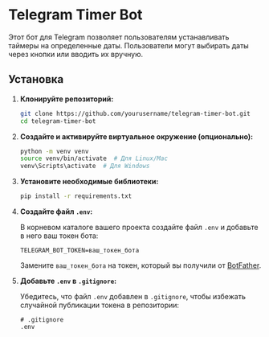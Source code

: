 # Telegram Timer Bot

Этот бот для Telegram позволяет пользователям устанавливать таймеры на определенные даты. Пользователи могут выбирать даты через кнопки или вводить их вручную.

## Установка

1. **Клонируйте репозиторий:**

   ```bash
   git clone https://github.com/yourusername/telegram-timer-bot.git
   cd telegram-timer-bot
   ```

2. **Создайте и активируйте виртуальное окружение (опционально):**

   ```bash
   python -m venv venv
   source venv/bin/activate  # Для Linux/Mac
   venv\Scripts\activate  # Для Windows
   ```

3. **Установите необходимые библиотеки:**

   ```bash
   pip install -r requirements.txt
   ```

4. **Создайте файл `.env`:**

   В корневом каталоге вашего проекта создайте файл `.env` и добавьте в него ваш токен бота:

   ```plaintext
   TELEGRAM_BOT_TOKEN=ваш_токен_бота
   ```

   Замените `ваш_токен_бота` на токен, который вы получили от [BotFather](https://core.telegram.org/bots#botfather).

5. **Добавьте `.env` в `.gitignore`:**

   Убедитесь, что файл `.env` добавлен в `.gitignore`, чтобы избежать случайной публикации токена в репозитории:

   ```plaintext
   # .gitignore
   .env
   ```

```